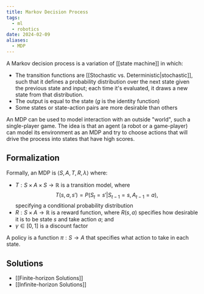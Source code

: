 ```yaml
---
title: Markov Decision Process
tags:
  - ml
  - robotics
date: 2024-02-09
aliases:
  - MDP
---
```

A Markov decision process is a variation of [[state machine]] in which:
- The transition functions are [[Stochastic vs. Deterministic|stochastic]], such that it defines a probability distribution over the next state given the previous state and input; each time it's evaluated, it draws a new state from that distribution.
- The output is equal to the state ($g$ is the identity function)
- Some states or state-action pairs are more desirable than others

An MDP can be used to model interaction with an outside "world", such a single-player game. The idea is that an agent (a robot or a game-player) can model its environment as an MDP and try to choose actions that will drive the process into states that have high scores.

## Formalization
Formally, an MDP is $\langle S,A,T, R, \lambda \rangle$ where:
- $T: S \times A \times S \to \mathbb{R}$ is a transition model, where
$$
T(s,a,s')=P(S_{t}=s' | S_{t-1}=s, A_{t-1}=a) ,
$$
	specifying a conditional probability distribution
- $R:S\times A \to \mathbb{R}$ is a reward function, where $R(s,a)$ specifies how desirable it is to be state $s$ and take action $a$; and
- $\gamma \in [0,1]$ is a discount factor

A policy is a function $\pi:S \to A$ that specifies what action to take in each state.

## Solutions
- [[Finite-horizon Solutions]]
- [[Infinite-horizon Solutions]]